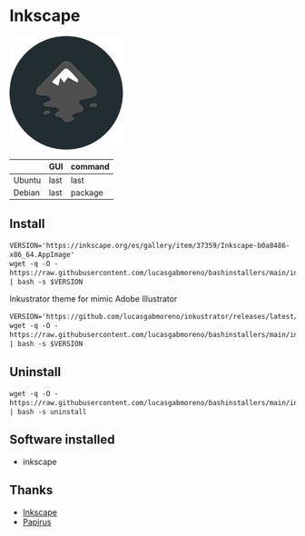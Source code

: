 # Inkscape
<img src="preview.svg" width="200">

| &nbsp; | GUI | command |
| :--- | :--- | :--- | 
| Ubuntu | last | last | 
| Debian | last | package |

## Install
```
VERSION='https://inkscape.org/es/gallery/item/37359/Inkscape-b0a8486-x86_64.AppImage'
wget -q -O - https://raw.githubusercontent.com/lucasgabmoreno/bashinstallers/main/inkscape/install.sh | bash -s $VERSION
```
Inkustrator theme for mimic Adobe Illustrator 
```
VERSION='https://github.com/lucasgabmoreno/inkustrator/releases/latest/'
wget -q -O - https://raw.githubusercontent.com/lucasgabmoreno/bashinstallers/main/inkscape/inkustrator.sh | bash -s $VERSION
```

## Uninstall
```
wget -q -O - https://raw.githubusercontent.com/lucasgabmoreno/bashinstallers/main/inkscape/install.sh | bash -s uninstall
```

## Software installed
* inkscape

## Thanks
* [Inkscape](https://inkscape.org/)
* [Papirus](https://github.com/PapirusDevelopmentTeam)
